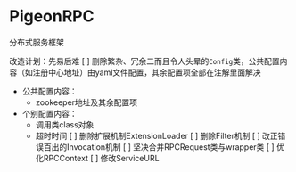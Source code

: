 # PigeonRPC
分布式服务框架

改造计划：先易后难
[ ] 删除繁杂、冗余二而且令人头晕的`Config`类，公共配置内容（如注册中心地址）由yaml文件配置，其余配置项全部在注解里面解决
  - 公共配置内容：
      - zookeeper地址及其余配置项
  - 个别配置内容：
    - 调用类class对象
    - 超时时间
[ ] 删除扩展机制ExtensionLoader
[ ] 删除Filter机制
[ ] 改正错误百出的Invocation机制
[ ] 坚决合并RPCRequest类与wrapper类
[ ] 优化RPCContext
[ ] 修改ServiceURL